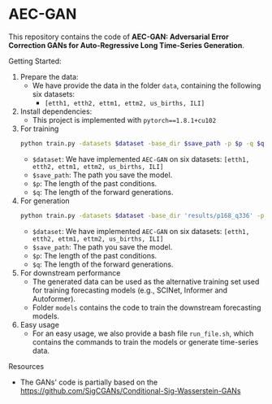# AEC-GAN

This repository contains the code of **AEC-GAN: Adversarial Error Correction GANs for Auto-Regressive Long Time-Series Generation**.

Getting Started:
1. Prepare the data:
    - We have provide the data in the folder ``data``, containing the following six datasets:
        - ``[etth1, etth2, ettm1, ettm2, us_births, ILI]``
2. Install dependencies:
    - This project is implemented with ``pytorch==1.8.1+cu102``
3. For training
    ```bash
    python train.py -datasets $dataset -base_dir $save_path -p $p -q $q -use_cuda -algos 'AECGAN' -total_steps 10000 -batch_size 200 -noise_type min_adv -use_ec 2 
    ```
    - ``$dataset``: We have implemented ``AEC-GAN`` on six datasets: ``[etth1, etth2, ettm1, ettm2, us_births, ILI]``
    - ``$save_path``: The path you save the model.
    - ``$p``: The length of the past conditions.
    - ``$q``: The length of the forward generations.
4. For generation 
    ```bash
    python train.py -datasets $dataset -base_dir 'results/p168_q336' -p 168 -q 336 -use_cuda -algos 'AECGAN' -total_steps 10000 -batch_size 200 -noise_type min_adv -use_ec 2 -test 
    ```
    - ``$dataset``: We have implemented ``AEC-GAN`` on six datasets: ``[etth1, etth2, ettm1, ettm2, us_births, ILI]``
    - ``$save_path``: The path you save the model.
    - ``$p``: The length of the past conditions.
    - ``$q``: The length of the forward generations.
5. For downstream performance
    - The generated data can be used as the alternative training set used for training forecasting models (e.g., SCINet, Informer and Autoformer).
    - Folder `models` contains the code to train the downstream forecasting models.
6. Easy usage
    - For an easy usage, we also provide a bash file ``run_file.sh``, which contains the commands to train the models or generate time-series data.

Resources
- The GANs' code is partially based on the https://github.com/SigCGANs/Conditional-Sig-Wasserstein-GANs
